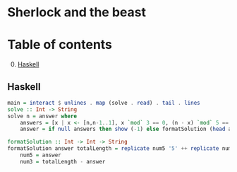 # Sherlock and the beast
# Table of contents
0. [Haskell](#Haskell)

## Haskell
```hs
main = interact $ unlines . map (solve . read) . tail . lines
solve :: Int -> String
solve n = answer where
    answers = [x | x <- [n,n-1..1], x `mod` 3 == 0, (n - x) `mod` 5 == 0]
    answer = if null answers then show (-1) else formatSolution (head answers) n

formatSolution :: Int -> Int -> String
formatSolution answer totalLength = replicate num5 '5' ++ replicate num3 '3' where
    num5 = answer
    num3 = totalLength - answer

```
